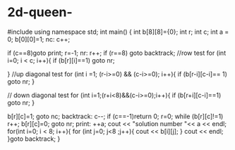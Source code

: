 # 2d-queen-
#include <iostream>
using namespace std;
int main() {
  int b[8][8]={0};
  int r;
  int c;
  int a = 0;
  b[0][0]=1;
nc:
  c++;
  
  if (c==8)goto print;
  r=-1;
nr:
  r++;
  if (r==8) goto backtrack;
  //row test 
  for (int i=0; i < c; i++){
    if (b[r][i]==1)
    goto nr;
    
  }
  //up diagonal test
  for (int i =1; (r-i>=0) && (c-i>=0); i++){
    if (b[r-i][c-i]== 1)
    goto nr;
  }
  
  // down diagonal test
  for (int i=1;(r+i<8)&&(c-i>=0);i++){
    if (b[r+i][c-i]==1) goto nr;
  }
  
  b[r][c]=1;
  goto nc;
backtrack:
c--;
if (c==-1)return 0;
r=0;
  while (b[r][c]!=1)
  r++;
  b[r][c]=0;
  goto nr;
print:
++a;
cout << "solution number "<< a << endl;
  for(int i=0; i < 8; i++){
    for (int j=0; j<8 ;j++){
      cout << b[i][j];
      }
    cout << endl;
   }goto backtrack;
}


  
   
  
